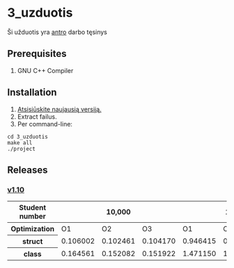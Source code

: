 # 3_uzduotis
Ši užduotis yra [antro](https://github.com/Effanuel/Duomenu-apdorojimas) darbo tęsinys

## Prerequisites
1. GNU C++ Compiler

## Installation
1. [Atsisiūskite naujausią versiją.]()
2. Extract failus.
3. Per command-line:

```
cd 3_uzduotis
make all
./project
```

## Releases
### [v1.10](www.google.com)

<table>
    <thead>
        <tr>
            <th>Student number</th>
            <th colspan=3>10,000</th>
            <th colspan=3>100,000</th>
        </tr>
    </thead>
    <tbody>
        <tr>
            <th>Optimization</th>
            <td>O1</td>
            <td>O2</td>
            <td>O3</td>
            <td>O1</td>
            <td>O2</td>
            <td>O3</td>
        </tr>
        <tr>
            <th>struct</th>
            <td>0.106002</td>
            <td>0.102461</td>
            <td>0.104170</td>
            <td>0.946415</td>
            <td>0.892254</td>
            <td>0.864305</td>
        </tr>
        <tr>
            <th>class</th>
            <td>0.164561</td>
            <td>0.152082</td>
            <td>0.151922</td>
            <td>1.471150</td>
            <td>1.448763</td>
            <td>1.410840</td>
        </tr>
    </tbody>
</table>
